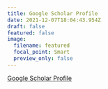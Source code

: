 ```yaml
---
title: Google Scholar Profile
date: 2021-12-07T18:04:43.954Z
draft: false
featured: false
image:
  filename: featured
  focal_point: Smart
  preview_only: false
---
```

[Google Scholar Profile](https://scholar.google.com/citations?hl=en&user=-138fAEAAAAJ)